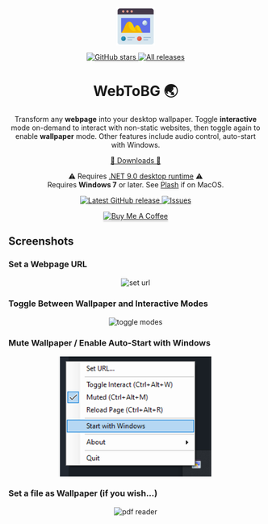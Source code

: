 <p align="center">
  <a href="https://github.com/LDY681/WebToBG" target="_blank">
    <img align="center" alt="Webpage" height="76" src="images/icon.png" />
  </a>
</p>

<p align="center">
  <a href="https://github.com/LDY681/WebToBG/stargazers" target="_blank">
    <img alt="GitHub stars" src="https://img.shields.io/github/stars/LDY681/WebToBG.svg" />
  </a>

  <a href="https://github.com/LDY681/WebToBG/releases" target="_blank">
    <img alt="All releases" src="https://img.shields.io/github/downloads/LDY681/WebToBG/total.svg" />
  </a>
</p>

<h1 align="center">
  WebToBG 🌏
</h1>

<p align="center">Transform any <strong>webpage</strong> into your desktop wallpaper. Toggle <strong>interactive</strong> mode on-demand to interact with non-static websites, then toggle again to enable <strong>wallpaper</strong> mode. Other features include audio control, auto-start with Windows.</p>

<p align="center">
  <a href="https://github.com/LDY681/WebToBG/releases" target="_blank">
    📩 Downloads 📩
  </a>
</p>
</p>

<p align="center">
  <g-emoji ios-version="6.0" fallback-src="https://assets-cdn.github.com/images/icons/emoji/unicode/26a0.png" alias="warning">⚠️</g-emoji>
  Requires <a href="https://dotnet.microsoft.com/en-us/download/dotnet/9.0/runtime">.NET 9.0 desktop runtime</a>
  <g-emoji ios-version="6.0" fallback-src="https://assets-cdn.github.com/images/icons/emoji/unicode/26a0.png" alias="warning">⚠️</g-emoji><br>
  Requires <strong>Windows 7</strong> or later. See <a href="https://github.com/sindresorhus/Plash">Plash</a> if on MacOS.  
</p>

<p align="center">
  <a href="https://github.com/LDY681/WebToBG/releases/latest" target="_blank">
    <img alt="Latest GitHub release" src="https://img.shields.io/github/release/LDY681/WebToBG.svg" />
  </a>

  <a href="https://github.com/LDY681/WebToBG/issues" target="_blank">
    <img alt="Issues" src="https://img.shields.io/github/issues/LDY681/WebToBG.svg" />
  </a>
</p>

<p align="center">
    <a href="https://www.buymeacoffee.com/ldydyxw" target="_blank"><img src="https://www.buymeacoffee.com/assets/img/custom_images/orange_img.png" alt="Buy Me A Coffee" style="height: 41px !important;width: 174px !important;box-shadow: 0px 3px 2px 0px rgba(190, 190, 190, 0.5) !important;-webkit-box-shadow: 0px 3px 2px 0px rgba(190, 190, 190, 0.5) !important;" ></a>
</p>

<h2>Screenshots</h2>
<h3>Set a Webpage URL</h3>
<p align="center">
 <img align="center" alt="set url" width="600" src="images/seturl.gif" />
</p>

<h3>Toggle Between Wallpaper and Interactive Modes</h3>
<p align="center">
 <img align="center" alt="toggle modes" width="600" src="images/toggle.gif" />
</p>

<h3>Mute Wallpaper / Enable Auto-Start with Windows</h3>
<p align="center">
  <img align="center" alt="menu options" width="300" src="images/menu.png" />
</p>

<h3>Set a file as Wallpaper (if you wish...)</h3>
<p align="center">
  <img align="center" alt="pdf reader" width="600" src="images/file.gif" />
</p>  
